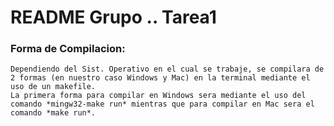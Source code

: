 # README Grupo .. Tarea1
### Forma de Compilacion:

    Dependiendo del Sist. Operativo en el cual se trabaje, se compilara de 2 formas (en nuestro caso Windows y Mac) en la terminal mediante el uso de un makefile.
    La primera forma para compilar en Windows sera mediante el uso del comando *mingw32-make run* mientras que para compilar en Mac sera el comando *make run*.
